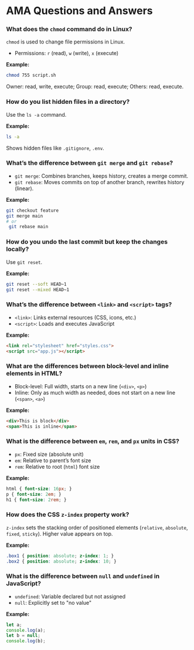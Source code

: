 # AMA Questions and Answers

### What does the `chmod` command do in Linux?

`chmod` is used to change file permissions in Linux.

* Permissions: `r` (read), `w` (write), `x` (execute)

**Example:**

```bash
chmod 755 script.sh
```

Owner: read, write, execute; Group: read, execute; Others: read, execute.

### How do you list hidden files in a directory?

Use the `ls -a` command.

**Example:**

```bash
ls -a
```

Shows hidden files like `.gitignore`, `.env`.

### What’s the difference between `git merge` and `git rebase`?

* `git merge`: Combines branches, keeps history, creates a merge commit.
* `git rebase`: Moves commits on top of another branch, rewrites history (linear).

**Example:**

```bash
git checkout feature
git merge main
# or
 git rebase main
```

### How do you undo the last commit but keep the changes locally?

Use `git reset`.

**Example:**

```bash
git reset --soft HEAD~1   
git reset --mixed HEAD~1  
```

### What’s the difference between `<link>` and `<script>` tags?

* `<link>`: Links external resources (CSS, icons, etc.)
* `<script>`: Loads and executes JavaScript

**Example:**

```html
<link rel="stylesheet" href="styles.css">
<script src="app.js"></script>
```

### What are the differences between block-level and inline elements in HTML?

* Block-level: Full width, starts on a new line (`<div>`, `<p>`)
* Inline: Only as much width as needed, does not start on a new line (`<span>`, `<a>`)

**Example:**

```html
<div>This is block</div>
<span>This is inline</span>
```

### What is the difference between `em`, `rem`, and `px` units in CSS?

* `px`: Fixed size (absolute unit)
* `em`: Relative to parent’s font size
* `rem`: Relative to root (`html`) font size

**Example:**

```css
html { font-size: 16px; }
p { font-size: 2em; }   
h1 { font-size: 2rem; } 
```

### How does the CSS `z-index` property work?

`z-index` sets the stacking order of positioned elements (`relative`, `absolute`, `fixed`, `sticky`). Higher value appears on top.

**Example:**

```css
.box1 { position: absolute; z-index: 1; }
.box2 { position: absolute; z-index: 10; } 
```

### What is the difference between `null` and `undefined` in JavaScript?

* `undefined`: Variable declared but not assigned
* `null`: Explicitly set to "no value"

**Example:**

```javascript
let a;
console.log(a); 
let b = null;
console.log(b); 
```
